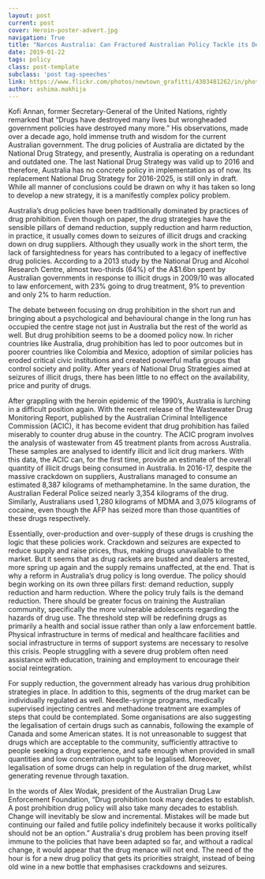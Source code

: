 ```yaml
---
layout: post
current: post
cover: Heroin-poster-advert.jpg
navigation: True
title: "Narcos Australia: Can Fractured Australian Policy Tackle its Deepening Drug Crisis?"
date: 2019-01-22
tags: policy
class: post-template
subclass: 'post tag-speeches'
link: https://www.flickr.com/photos/newtown_grafitti/4303481262/in/photolist-ftqE1w-27aw5iD-DvQPtj-67Lawk-DacH2L-H43vF2-YkNMy4-25uMaQt-DmgcFC-EDLrAJ-MjYmiQ-tQ6fEa-uEqGoz-uLoUaL-uEide1-7yht3N
author: ashima.makhija
---
```

Kofi Annan, former Secretary-General of the United Nations, rightly remarked that “Drugs have destroyed many lives but wrongheaded government policies have destroyed many more.” His observations, made over a decade ago, hold immense truth and wisdom for the current Australian government. The drug policies of Australia are dictated by the National Drug Strategy, and presently, Australia is operating on a redundant and outdated one. The last National Drug Strategy was valid up to 2016 and therefore, Australia has no concrete policy in implementation as of now. Its replacement National Drug Strategy for 2016-2025, is still only in draft. While all manner of conclusions could be drawn on why it has taken so long to develop a new strategy, it is a manifestly complex policy problem.

Australia’s drug policies have been traditionally dominated by practices of drug prohibition. Even though on paper, the drug strategies have the sensible pillars of demand reduction, supply reduction and harm reduction, in practice, it usually comes down to seizures of illicit drugs and cracking down on drug suppliers. Although they usually work in the short term, the lack of farsightedness for years has contributed to a legacy of ineffective drug policies. According to a 2013 study by the National Drug and Alcohol Research Centre, almost two-thirds (64%) of the A$1.6bn spent by Australian governments in response to illicit drugs in 2009/10 was allocated to law enforcement, with 23% going to drug treatment, 9% to prevention and only 2% to harm reduction.

The debate between focusing on drug prohibition in the short run and bringing about a psychological and behavioural change in the long run has occupied the centre stage not just in Australia but the rest of the world as well. But drug prohibition seems to be a doomed policy now. In richer countries like Australia, drug prohibition has led to poor outcomes but in poorer countries like Colombia and Mexico, adoption of similar policies has eroded critical civic institutions and created powerful mafia groups that control society and polity. After years of National Drug Strategies aimed at seizures of illicit drugs, there has been little to no effect on the availability, price and purity of drugs.

After grappling with the heroin epidemic of the 1990’s, Australia is lurching in a difficult position again. With the recent release of the Wastewater Drug Monitoring Report, published by the Australian Criminal Intelligence Commission (ACIC), it has become evident that drug prohibition has failed miserably to counter drug abuse in the country. The ACIC program involves the analysis of wastewater from 45 treatment plants from across Australia. These samples are analysed to identify illicit and licit drug markers. With this data, the ACIC can, for the first time, provide an estimate of the overall quantity of illicit drugs being consumed in Australia. In 2016-17, despite the massive crackdown on suppliers, Australians managed to consume an estimated 8,387 kilograms of methamphetamine. In the same duration, the Australian Federal Police seized nearly 3,354 kilograms of the drug. Similarly, Australians used 1,280 kilograms of MDMA and 3,075 kilograms of cocaine, even though the AFP has seized more than those quantities of these drugs respectively.

Essentially, over-production and over-supply of these drugs is crushing the logic that these policies work. Crackdown and seizures are expected to reduce supply and raise prices, thus, making drugs unavailable to the market. But it seems that as drug rackets are busted and dealers arrested, more spring up again and the supply remains unaffected, at the end. That is why a reform in Australia’s drug policy is long overdue. The policy should begin working on its own three pillars first: demand reduction, supply reduction and harm reduction. Where the policy truly fails is the demand reduction. There should be greater focus on training the Australian community, specifically the more vulnerable adolescents regarding the hazards of drug use. The threshold step will be redefining drugs as primarily a health and social issue rather than only a law enforcement battle. Physical infrastructure in terms of medical and healthcare facilities and social infrastructure in terms of support systems are necessary to resolve this crisis. People struggling with a severe drug problem often need assistance with education, training and employment to encourage their social reintegration.

For supply reduction, the government already has various drug prohibition strategies in place. In addition to this, segments of the drug market can be individually regulated as well. Needle-syringe programs, medically supervised injecting centres and methadone treatment are examples of steps that could be contemplated. Some organisations are also suggesting the legalisation of certain drugs such as cannabis, following the example of Canada and some American states. It is not unreasonable to suggest that drugs which are acceptable to the community, sufficiently attractive to people seeking a drug experience, and safe enough when provided in small quantities and low concentration ought to be legalised. Moreover, legalisation of some drugs can help in regulation of the drug market, whilst generating revenue through taxation.

In the words of Alex Wodak, president of the Australian Drug Law Enforcement Foundation, “Drug prohibition took many decades to establish. A post prohibition drug policy will also take many decades to establish. Change will inevitably be slow and incremental. Mistakes will be made but continuing our failed and futile policy indefinitely because it works politically should not be an option.” Australia's drug problem has been proving itself immune to the policies that have been adapted so far, and without a radical change, it would appear that the drug menace will not end. The need of the hour is for a new drug policy that gets its priorities straight, instead of being old wine in a new bottle that emphasises crackdowns and seizures.
